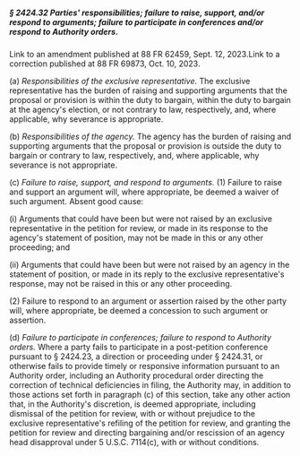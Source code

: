 ##### § 2424.32 Parties' responsibilities; failure to raise, support, and/or respond to arguments; failure to participate in conferences and/or respond to Authority orders. #####

Link to an amendment published at 88 FR 62459, Sept. 12, 2023.Link to a correction published at 88 FR 69873, Oct. 10, 2023.

(a) *Responsibilities of the exclusive representative.* The exclusive representative has the burden of raising and supporting arguments that the proposal or provision is within the duty to bargain, within the duty to bargain at the agency's election, or not contrary to law, respectively, and, where applicable, why severance is appropriate.

(b) *Responsibilities of the agency.* The agency has the burden of raising and supporting arguments that the proposal or provision is outside the duty to bargain or contrary to law, respectively, and, where applicable, why severance is not appropriate.

(c) *Failure to raise, support, and respond to arguments.* (1) Failure to raise and support an argument will, where appropriate, be deemed a waiver of such argument. Absent good cause:

(i) Arguments that could have been but were not raised by an exclusive representative in the petition for review, or made in its response to the agency's statement of position, may not be made in this or any other proceeding; and

(ii) Arguments that could have been but were not raised by an agency in the statement of position, or made in its reply to the exclusive representative's response, may not be raised in this or any other proceeding.

(2) Failure to respond to an argument or assertion raised by the other party will, where appropriate, be deemed a concession to such argument or assertion.

(d) *Failure to participate in conferences; failure to respond to Authority orders.* Where a party fails to participate in a post-petition conference pursuant to § 2424.23, a direction or proceeding under § 2424.31, or otherwise fails to provide timely or responsive information pursuant to an Authority order, including an Authority procedural order directing the correction of technical deficiencies in filing, the Authority may, in addition to those actions set forth in paragraph (c) of this section, take any other action that, in the Authority's discretion, is deemed appropriate, including dismissal of the petition for review, with or without prejudice to the exclusive representative's refiling of the petition for review, and granting the petition for review and directing bargaining and/or rescission of an agency head disapproval under 5 U.S.C. 7114(c), with or without conditions.